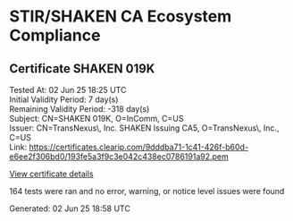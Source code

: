 # STIR/SHAKEN CA Ecosystem Compliance

## Certificate SHAKEN 019K

Tested At: 02 Jun 25 18:25 UTC\
Initial Validity Period: 7 day(s)\
Remaining Validity Period: -318 day(s)\
Subject: CN=SHAKEN 019K, O=InComm, C=US\
Issuer: CN=TransNexus\\, Inc. SHAKEN Issuing CA5, O=TransNexus\\, Inc., C=US\
Link: https://certificates.clearip.com/9dddba71-1c41-426f-b60d-e6ee2f306bd0/193fe5a3f9c3e042c438ec0786191a92.pem

[View certificate details](https://x509.io/?cert=MIICxjCCAmygAwIBAgIQWtfMNtTyWX7D93JBTKQO4zAKBggqhkjOPQQDAjBWMQswCQYDVQQGEwJVUzEZMBcGA1UEChMQVHJhbnNOZXh1cywgSW5jLjEsMCoGA1UEAxMjVHJhbnNOZXh1cywgSW5jLiBTSEFLRU4gSXNzdWluZyBDQTUwHhcNMjQwNzExMjAwMTUxWhcNMjQwNzE4MjAwMTUwWjA0MQswCQYDVQQGEwJVUzEPMA0GA1UEChMGSW5Db21tMRQwEgYDVQQDEwtTSEFLRU4gMDE5SzBZMBMGByqGSM49AgEGCCqGSM49AwEHA0IABPlSDTSeNYRQBxZlxBMZsFWvFuOtsy%2F8oBnqQEARjCjfnmvpmyj8QUTSDpXFBoFfm%2F3lFbhqScYJXMeXedybcpijggE8MIIBODAMBgNVHRMBAf8EAjAAMA4GA1UdDwEB%2FwQEAwIHgDAdBgNVHQ4EFgQUX12Xf1WEiOASWuzNuUGu9HOYxFUwHwYDVR0jBBgwFoAU2gCzh%2FiCP7%2B6IqJkY7X2L8yOdcowFwYDVR0gBBAwDjAMBgpghkgBhv8JAQEEMIGmBgNVHR8EgZ4wgZswgZigOqA4hjZodHRwczovL2F1dGhlbnRpY2F0ZS1hcGkuaWNvbmVjdGl2LmNvbS9kb3dubG9hZC92MS9jcmyiWqRYMFYxFDASBgNVBAcMC0JyaWRnZXdhdGVyMQswCQYDVQQIDAJOSjETMBEGA1UEAwwKU1RJLVBBIENSTDELMAkGA1UEBhMCVVMxDzANBgNVBAoMBlNUSS1QQTAWBggrBgEFBQcBGgQKMAigBhYEMDE5SzAKBggqhkjOPQQDAgNIADBFAiAyMKqH7uXHKoF%2FpSOWZpnQRKDP3gDlhIZ4K%2FD5iiv7wgIhAKWTAgcRY%2Fqs0oNbp8OLSi7VX5mN%2BdCPqwwyzSOKrvhH)

164 tests were ran and no error, warning, or notice level issues were found


Generated: 02 Jun 25 18:58 UTC